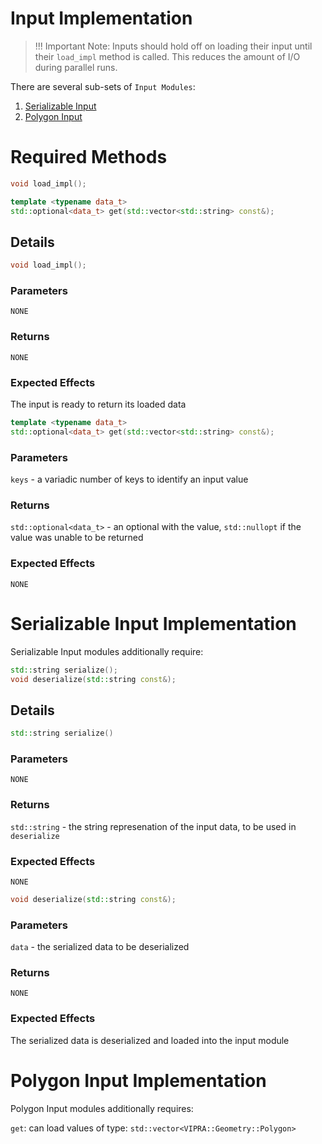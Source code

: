 
# Input Implementation

> !!! Important Note: Inputs should hold off on loading their input until their `load_impl` method is called. This reduces the amount of I/O during parallel runs.

There are several sub-sets of `Input Modules`:
1. [Serializable Input](#serializable-input-implementation)
2. [Polygon Input](#polygon-input-implementation)

# Required Methods

```C++
void load_impl();

template <typename data_t>
std::optional<data_t> get(std::vector<std::string> const&);
```


## Details

```C++
void load_impl();
```

### Parameters

`NONE`

### Returns

`NONE`

### Expected Effects

The input is ready to return its loaded data

```C++
template <typename data_t>
std::optional<data_t> get(std::vector<std::string> const&);
```

### Parameters

`keys` - a variadic number of keys to identify an input value

### Returns

`std::optional<data_t>` - an optional with the value, `std::nullopt` if the value was unable to be returned 

### Expected Effects

`NONE`

# Serializable Input Implementation

Serializable Input modules additionally require:

```C++
std::string serialize();
void deserialize(std::string const&);
```

## Details

```C++
std::string serialize()
```

### Parameters

`NONE`

### Returns

`std::string` - the string represenation of the input data, to be used in `deserialize`

### Expected Effects

`NONE`

```C++
void deserialize(std::string const&);
```

### Parameters

`data` - the serialized data to be deserialized

### Returns

`NONE`

### Expected Effects

The serialized data is deserialized and loaded into the input module

# Polygon Input Implementation

Polygon Input modules additionally requires:

`get`: can load values of type: `std::vector<VIPRA::Geometry::Polygon>`